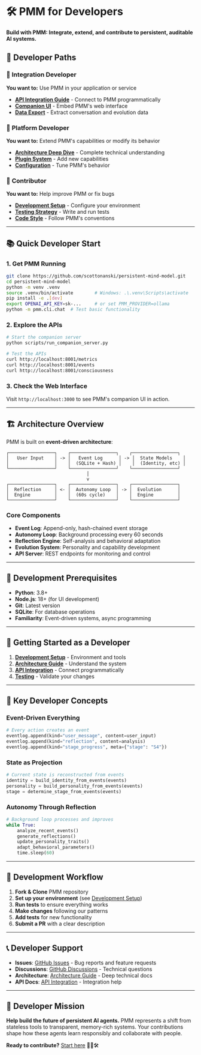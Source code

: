 # 🛠️ PMM for Developers

**Build with PMM: Integrate, extend, and contribute to persistent, auditable AI systems.**

## 🎯 Developer Paths

### 🚀 **Integration Developer**
**You want to:** Use PMM in your application or service
- **[API Integration Guide](api-integration.md)** - Connect to PMM programmatically
- **[Companion UI](companion-ui.md)** - Embed PMM's web interface
- **[Data Export](data-export.md)** - Extract conversation and evolution data

### 🔧 **Platform Developer**
**You want to:** Extend PMM's capabilities or modify its behavior
- **[Architecture Deep Dive](architecture-guide.md)** - Complete technical understanding
- **[Plugin System](plugin-system.md)** - Add new capabilities
- **[Configuration](configuration.md)** - Tune PMM's behavior

### 🤝 **Contributor**
**You want to:** Help improve PMM or fix bugs
- **[Development Setup](development-setup.md)** - Configure your environment
- **[Testing Strategy](testing.md)** - Write and run tests
- **[Code Style](code-style.md)** - Follow PMM's conventions

---

## 📚 Quick Developer Start

### 1. Get PMM Running
```bash
git clone https://github.com/scottonanski/persistent-mind-model.git
cd persistent-mind-model
python -m venv .venv
source .venv/bin/activate        # Windows: .\.venv\Scripts\activate
pip install -e .[dev]
export OPENAI_API_KEY=sk-...     # or set PMM_PROVIDER=ollama
python -m pmm.cli.chat  # Test basic functionality
```

### 2. Explore the APIs
```bash
# Start the companion server
python scripts/run_companion_server.py

# Test the APIs
curl http://localhost:8001/metrics
curl http://localhost:8001/events
curl http://localhost:8001/consciousness
```

### 3. Check the Web Interface
Visit `http://localhost:3000` to see PMM's companion UI in action.

---

## 🏗️ Architecture Overview

PMM is built on **event-driven architecture**:

```
┌─────────────────┐    ┌─────────────────┐    ┌─────────────────┐
│   User Input    │ -> │   Event Log      │ -> │  State Models    │
│                 │    │  (SQLite + Hash) │    │  (Identity, etc) │
└─────────────────┘    └─────────────────┘    └─────────────────┘
                              │
                              v
┌─────────────────┐    ┌─────────────────┐    ┌─────────────────┐
│  Reflection     │ <- │  Autonomy Loop  │ -> │  Evolution      │
│  Engine         │    │  (60s cycle)    │    │  Engine         │
└─────────────────┘    └─────────────────┘    └─────────────────┘
```

### Core Components
- **Event Log**: Append-only, hash-chained event storage
- **Autonomy Loop**: Background processing every 60 seconds
- **Reflection Engine**: Self-analysis and behavioral adaptation
- **Evolution System**: Personality and capability development
- **API Server**: REST endpoints for monitoring and control

---

## 🔧 Development Prerequisites

- **Python**: 3.8+
- **Node.js**: 18+ (for UI development)
- **Git**: Latest version
- **SQLite**: For database operations
- **Familiarity**: Event-driven systems, async programming

---

## 🚀 Getting Started as a Developer

1. **[Development Setup](development-setup.md)** - Environment and tools
2. **[Architecture Guide](architecture-guide.md)** - Understand the system
3. **[API Integration](api-integration.md)** - Connect programmatically
4. **[Testing](testing.md)** - Validate your changes

---

## 📖 Key Developer Concepts

### Event-Driven Everything
```python
# Every action creates an event
eventlog.append(kind="user_message", content=user_input)
eventlog.append(kind="reflection", content=analysis)
eventlog.append(kind="stage_progress", meta={"stage": "S4"})
```

### State as Projection
```python
# Current state is reconstructed from events
identity = build_identity_from_events(events)
personality = build_personality_from_events(events)
stage = determine_stage_from_events(events)
```

### Autonomy Through Reflection
```python
# Background loop processes and improves
while True:
    analyze_recent_events()
    generate_reflections()
    update_personality_traits()
    adapt_behavioral_parameters()
    time.sleep(60)
```

---

## 🧪 Development Workflow

1. **Fork & Clone** PMM repository
2. **Set up your environment** (see [Development Setup](development-setup.md))
3. **Run tests** to ensure everything works
4. **Make changes** following our patterns
5. **Add tests** for new functionality
6. **Submit a PR** with a clear description

---

## 📞 Developer Support

- **Issues**: [GitHub Issues](../../issues) - Bug reports and feature requests
- **Discussions**: [GitHub Discussions](../../discussions) - Technical questions
- **Architecture**: [Architecture Guide](architecture-guide.md) - Deep technical docs
- **API Docs**: [API Integration](api-integration.md) - Integration help

---

## 🎯 Developer Mission

**Help build the future of persistent AI agents.** PMM represents a shift from stateless tools to transparent, memory-rich systems. Your contributions shape how these agents learn responsibly and collaborate with people.

**Ready to contribute?** [Start here](development-setup.md) 🚀🤖🛠️
